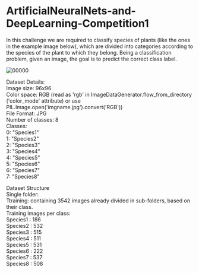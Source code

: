 # ArtificialNeuralNets-and-DeepLearning-Competition1

In this challenge we are required to classify species of plants (like the ones in the example image below), which are divided into categories according to the species of the plant to which they belong. Being a classification problem, given an image, the goal is to predict the correct class label. 

![00000](https://github.com/hdtemurtas/ArtificialNeuralNets-and-DeepLearning-Competition1/assets/114245127/9a3c6d3f-10fe-4119-9f43-4230c95812fe)


Dataset Details: \
Image size: 96x96 \
Color space: RGB (read as 'rgb' in ImageDataGenerator.flow_from_directory ('color_mode' attribute) or use PIL.Image.open('imgname.jpg').convert('RGB')) \
File Format: JPG \
Number of classes: 8 \
Classes: \
0: "Species1" \
1: "Species2" \
2: "Species3" \
3: "Species4" \
4: "Species5" \
5: "Species6" \
6: "Species7" \
7: "Species8" 


Dataset Structure \
Single folder: \
Ttraining: containing 3542 images already divided in sub-folders, based on their class. \
Training images per class: \
Species1 : 186 \
Species2 : 532 \
Species3 : 515 \
Species4 : 511 \
Species5 : 531 \
Species6 : 222 \
Species7 : 537 \
Species8 : 508 
